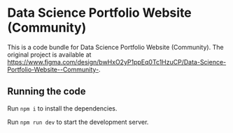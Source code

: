 
  # Data Science Portfolio Website (Community)

  This is a code bundle for Data Science Portfolio Website (Community). The original project is available at https://www.figma.com/design/bwHxO2yP1ppEq0Tc1HzuCP/Data-Science-Portfolio-Website--Community-.

  ## Running the code

  Run `npm i` to install the dependencies.

  Run `npm run dev` to start the development server.
  